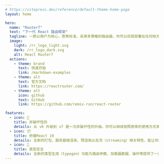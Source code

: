 ```yaml
---
# https://vitepress.dev/reference/default-theme-home-page
layout: home

hero:
  name: "Router7"
  text: "下一代 React 路由框架"
  tagline: 一款以用户为核心、聚焦标准、采用多策略的路由器，你可以将其部署在任何地方。
  image:
    light: /rr_logo_light.svg
    dark: /rr_logo_dark.svg
    alt: React Router7
  actions:
    - theme: brand
      text: 快速开始
      link: /markdown-examples
    - theme: alt
      text: 官方文档
      link: https://reactrouter.com/
    - theme: alt
      icon: github
      text: GitHub
      link: https://github.com/remix-run/react-router

features:
  - icon: 🔗
    title: 非破坏性的
    details: 从 v6 升级到 v7 是一次非破坏性的升级。你可以继续按照原来的使用方式来使用 React Router。
  - icon: 📦
    title: 桥接React 19
    details: 全新的打包、服务器端渲染、预渲染以及流（streaming）相关特性，能让你逐步弥合从 React 18 到 19 之间的差距。
  - icon: 🍃
    title: 类型安全
    details: 全新的类型生成（typegen）功能为路由参数、加载器数据、操作等提供了一流的类型支持。
---
```

